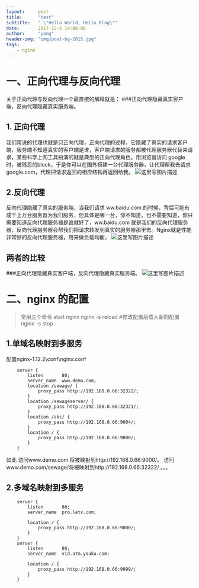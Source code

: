 ```yaml
---
layout:     post
title:      "test"
subtitle:   " \"Hello World, Hello Blog\""
date:       2017-12-5 14:00:00
author:     "yang"
header-img: "img/post-bg-2015.jpg"
tags:
    - nginx
---
```


# 一、正向代理与反向代理
关于正向代理与反向代理一个最直接的解释就是：
###正向代理隐藏真实客户端，反向代理隐藏真实服务端。
## 1.  正向代理
我们常说的代理也就是只正向代理，正向代理的过程，它隐藏了真实的请求客户端，服务端不知道真实的客户端是谁，客户端请求的服务都被代理服务器代替来请求，某些科学上网工具扮演的就是典型的正向代理角色。用浏览器访问 google 时，被残忍的block，于是你可以在国外搭建一台代理服务器，让代理帮我去请求google.com，代理把请求返回的相应结构再返回给我。
![这里写图片描述](http://img.blog.csdn.net/20171025111324529?watermark/2/text/aHR0cDovL2Jsb2cuY3Nkbi5uZXQvcXFfMjE3Njg0ODM=/font/5a6L5L2T/fontsize/400/fill/I0JBQkFCMA==/dissolve/70/gravity/SouthEast)

## 2.反向代理
反向代理隐藏了真实的服务端，当我们请求 ww.baidu.com 的时候，背后可能有成千上万台服务器为我们服务，但具体是哪一台，你不知道，也不需要知道，你只需要知道反向代理服务器是谁就好了，ww.baidu.com 就是我们的反向代理服务器，反向代理服务器会帮我们把请求转发到真实的服务器那里去。Nginx就是性能非常好的反向代理服务器，用来做负载均衡。
![这里写图片描述](http://img.blog.csdn.net/20171025111350711?watermark/2/text/aHR0cDovL2Jsb2cuY3Nkbi5uZXQvcXFfMjE3Njg0ODM=/font/5a6L5L2T/fontsize/400/fill/I0JBQkFCMA==/dissolve/70/gravity/SouthEast)
## 两者的比较
###正向代理隐藏真实客户端，反向代理隐藏真实服务端。
![这里写图片描述](http://img.blog.csdn.net/20171025111550784?watermark/2/text/aHR0cDovL2Jsb2cuY3Nkbi5uZXQvcXFfMjE3Njg0ODM=/font/5a6L5L2T/fontsize/400/fill/I0JBQkFCMA==/dissolve/70/gravity/SouthEast)


# 二、nginx 的配置
>常用三个命令
>start nginx
>nginx -s reload        #修改配置后载入新的配置
>nginx -s stop
## 1.单域名映射到多服务
配置nginx-1.12.2\conf\nginx.conf
```
    server {
        listen       80;
        server_name  www.demo.com;
		location /sewage/ {
            proxy_pass http://192.168.0.66:32322/;
        }
		location /sewageserver/ {
            proxy_pass http://192.168.0.66:32321/;
        } 
		location /abc/ {
            proxy_pass http://192.168.0.66:9004/;
        }
		location / {
            proxy_pass http://192.168.0.66:9000/;
        } 		
    }
```
如此
访问www.demo.com 将被映射到http://192.168.0.66:9000/。
访问www.demo.com/sewage/将被映射到http://192.168.0.66:32322/
。。。
## 2.多域名映射到多服务
```
	server {
        listen       80;
        server_name  pro.letv.com;

        location / {
            proxy_pass http://192.168.0.66:9000/;
        }     
    }
    server {
        listen       80;
        server_name  vid.atm.youku.com;

        location / {
            proxy_pass http://192.168.0.66:9999/;
        }     
    }
```
